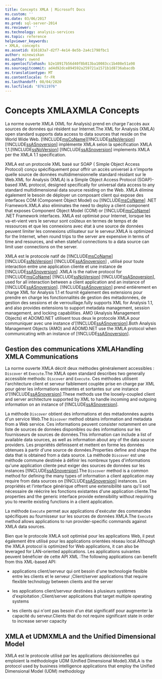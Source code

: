 ```yaml
---
title: Concepts XMLA | Microsoft Docs
ms.custom: ''
ms.date: 03/06/2017
ms.prod: sql-server-2014
ms.reviewer: ''
ms.technology: analysis-services
ms.topic: reference
helpviewer_keywords:
- XMLA, concepts
ms.assetid: 816183a7-d2f7-4e14-8e5b-2a4c1798fbc1
author: minewiskan
ms.author: owend
ms.openlocfilehash: b2e18917b56d40f8b813ba10083cc1b408e51a98
ms.sourcegitcommit: ad4d92dce894592a259721a1571b1d8736abacdb
ms.translationtype: MT
ms.contentlocale: fr-FR
ms.lasthandoff: 08/04/2020
ms.locfileid: "87611976"
---
```

# <a name="xmla-concepts"></a><span data-ttu-id="9587d-102">Concepts XMLA</span><span class="sxs-lookup"><span data-stu-id="9587d-102">XMLA Concepts</span></span>
  <span data-ttu-id="9587d-103">La norme ouverte XMLA (XML for Analysis) prend en charge l'accès aux sources de données qui résident sur Internet.</span><span class="sxs-lookup"><span data-stu-id="9587d-103">The XML for Analysis (XMLA) open standard supports data access to data sources that reside on the World Wide Web.</span></span> [!INCLUDE[msCoName](../../../includes/msconame-md.md)]<span data-ttu-id="9587d-104">[!INCLUDE[ssNoVersion](../../../includes/ssnoversion-md.md)] [!INCLUDE[ssASnoversion](../../../includes/ssasnoversion-md.md)] implémente XMLA selon la spécification XMLA 1,1.</span><span class="sxs-lookup"><span data-stu-id="9587d-104">[!INCLUDE[ssNoVersion](../../../includes/ssnoversion-md.md)] [!INCLUDE[ssASnoversion](../../../includes/ssasnoversion-md.md)] implements XMLA per the XMLA 1.1 specification.</span></span>  
  
 <span data-ttu-id="9587d-105">XMLA est un protocole XML basé sur SOAP ( Simple Object Access Protocol) conçu spécifiquement pour offrir un accès universel à n'importe quelle source de données multidimensionnelle standard résidant sur le Web.</span><span class="sxs-lookup"><span data-stu-id="9587d-105">XML for Analysis (XMLA) is a Simple Object Access Protocol (SOAP)-based XML protocol, designed specifically for universal data access to any standard multidimensional data source residing on the Web.</span></span> <span data-ttu-id="9587d-106">XMLA élimine également le besoin de déployer un composant client qui expose des interfaces COM (Component Object Model) ou [!INCLUDE[msCoName](../../../includes/msconame-md.md)] .NET Framework.</span><span class="sxs-lookup"><span data-stu-id="9587d-106">XMLA also eliminates the need to deploy a client component that exposes Component Object Model (COM) or [!INCLUDE[msCoName](../../../includes/msconame-md.md)] .NET Framework interfaces.</span></span> <span data-ttu-id="9587d-107">XMLA est optimisé pour Internet, lorsque les va-et-vient vers le serveur sont coûteux en termes de temps et de ressources et que les connexions avec état à une source de données peuvent limiter les connexions utilisateur sur le serveur.</span><span class="sxs-lookup"><span data-stu-id="9587d-107">XMLA is optimized for the Internet, when round trips to the server are expensive in terms of time and resources, and when stateful connections to a data source can limit user connections on the server.</span></span>  
  
 <span data-ttu-id="9587d-108">XMLA est le protocole natif de [!INCLUDE[msCoName](../../../includes/msconame-md.md)] [!INCLUDE[ssNoVersion](../../../includes/ssnoversion-md.md)] [!INCLUDE[ssASnoversion](../../../includes/ssasnoversion-md.md)] , utilisé pour toute interaction entre une application cliente et une instance de [!INCLUDE[ssASnoversion](../../../includes/ssasnoversion-md.md)] .</span><span class="sxs-lookup"><span data-stu-id="9587d-108">XMLA is the native protocol for [!INCLUDE[msCoName](../../../includes/msconame-md.md)] [!INCLUDE[ssNoVersion](../../../includes/ssnoversion-md.md)] [!INCLUDE[ssASnoversion](../../../includes/ssasnoversion-md.md)], used for all interaction between a client application and an instance of [!INCLUDE[ssASnoversion](../../../includes/ssasnoversion-md.md)].</span></span> [!INCLUDE[ssASnoversion](../../../includes/ssasnoversion-md.md)] <span data-ttu-id="9587d-109">prend entièrement en charge XML for Analysis 1.1 et fournit également des extensions pour prendre en charge les fonctionnalités de gestion des métadonnées, de gestion des sessions et de verrouillage.</span><span class="sxs-lookup"><span data-stu-id="9587d-109">fully supports XML for Analysis 1.1, and also provides extensions to support metadata management, session management, and locking capabilities.</span></span> <span data-ttu-id="9587d-110">AMO (Analysis Management Objects) et ADOMD.NET utilisent tous deux le protocole XMLA pour communiquer avec une instance d'[!INCLUDE[ssASnoversion](../../../includes/ssasnoversion-md.md)].</span><span class="sxs-lookup"><span data-stu-id="9587d-110">Both Analysis Management Objects (AMO) and ADOMD.NET use the XMLA protocol when communicating with an instance of [!INCLUDE[ssASnoversion](../../../includes/ssasnoversion-md.md)].</span></span>  
  
## <a name="handling-xmla-communications"></a><span data-ttu-id="9587d-111">Gestion des communications XMLA</span><span class="sxs-lookup"><span data-stu-id="9587d-111">Handling XMLA Communications</span></span>  
 <span data-ttu-id="9587d-112">La norme ouverte XMLA décrit deux méthodes généralement accessibles : `Discover` et `Execute`.</span><span class="sxs-lookup"><span data-stu-id="9587d-112">The XMLA open standard describes two generally accessible methods: `Discover` and `Execute`.</span></span> <span data-ttu-id="9587d-113">Ces méthodes utilisent l'architecture client et serveur faiblement couplée prise en charge par XML pour gérer les informations entrantes et sortantes sur une instance d'[!INCLUDE[ssASnoversion](../../../includes/ssasnoversion-md.md)].</span><span class="sxs-lookup"><span data-stu-id="9587d-113">These methods use the loosely-coupled client and server architecture supported by XML to handle incoming and outgoing information on an instance of [!INCLUDE[ssASnoversion](../../../includes/ssasnoversion-md.md)].</span></span>  
  
 <span data-ttu-id="9587d-114">La méthode `Discover` obtient des informations et des métadonnées auprès d'un service Web.</span><span class="sxs-lookup"><span data-stu-id="9587d-114">The `Discover` method obtains information and metadata from a Web service.</span></span> <span data-ttu-id="9587d-115">Ces informations peuvent consister notamment en une liste de sources de données disponibles ou des informations sur les fournisseurs de sources de données.</span><span class="sxs-lookup"><span data-stu-id="9587d-115">This information can include a list of available data sources, as well as information about any of the data source providers.</span></span> <span data-ttu-id="9587d-116">Les propriétés définissent et mettent en forme les données obtenues à partir d'une source de données.</span><span class="sxs-lookup"><span data-stu-id="9587d-116">Properties define and shape the data that is obtained from a data source.</span></span> <span data-ttu-id="9587d-117">La méthode `Discover` est une méthode commune destinée à définir les nombreux types d'informations qu'une application cliente peut exiger des sources de données sur les instances [!INCLUDE[ssASnoversion](../../../includes/ssasnoversion-md.md)].</span><span class="sxs-lookup"><span data-stu-id="9587d-117">The `Discover` method is a common method for defining the many types of information a client application may require from data sources on [!INCLUDE[ssASnoversion](../../../includes/ssasnoversion-md.md)] instances.</span></span> <span data-ttu-id="9587d-118">Les propriétés et l'interface générique offrent une extensibilité sans qu'il soit nécessaire de réécrire les fonctions existantes d'une application cliente.</span><span class="sxs-lookup"><span data-stu-id="9587d-118">The properties and the generic interface provide extensibility without requiring you to rewrite existing functions in a client application.</span></span>  
  
 <span data-ttu-id="9587d-119">La méthode `Execute` permet aux applications d'exécuter des commandes spécifiques au fournisseur sur les sources de données XMLA.</span><span class="sxs-lookup"><span data-stu-id="9587d-119">The `Execute` method allows applications to run provider-specific commands against XMLA data sources.</span></span>  
  
 <span data-ttu-id="9587d-120">Bien que le protocole XMLA soit optimisé pour les applications Web, il peut également être utilisé pour les applications orientées réseau local.</span><span class="sxs-lookup"><span data-stu-id="9587d-120">Although the XMLA protocol is optimized for Web applications, it can also be leveraged for LAN-oriented applications.</span></span> <span data-ttu-id="9587d-121">Les applications suivantes peuvent bénéficier de cette API XML :</span><span class="sxs-lookup"><span data-stu-id="9587d-121">The following applications can benefit from this XML-based API:</span></span>  
  
-   <span data-ttu-id="9587d-122">applications client/serveur qui ont besoin d'une technologie flexible entre les clients et le serveur ;</span><span class="sxs-lookup"><span data-stu-id="9587d-122">Client/server applications that require flexible technology between clients and the server</span></span>  
  
-   <span data-ttu-id="9587d-123">les applications client/serveur destinées à plusieurs systèmes d'exploitation ;</span><span class="sxs-lookup"><span data-stu-id="9587d-123">Client/server applications that target multiple operating systems</span></span>  
  
-   <span data-ttu-id="9587d-124">les clients qui n'ont pas besoin d'un état significatif pour augmenter la capacité du serveur.</span><span class="sxs-lookup"><span data-stu-id="9587d-124">Clients that do not require significant state in order to increase server capacity</span></span>  
  
## <a name="xmla-and-the-unified-dimensional-model"></a><span data-ttu-id="9587d-125">XMLA et UDM</span><span class="sxs-lookup"><span data-stu-id="9587d-125">XMLA and the Unified Dimensional Model</span></span>  
 <span data-ttu-id="9587d-126">XMLA est le protocole utilisé par les applications décisionnelles qui emploient la méthodologie UDM (Unified Dimensional Model).</span><span class="sxs-lookup"><span data-stu-id="9587d-126">XMLA is the protocol used by business intelligence applications that employ the Unified Dimensional Model (UDM) methodology</span></span>  
  
  
